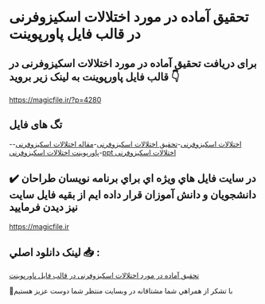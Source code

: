 # تحقیق آماده در مورد اختلالات اسکیزوفرنی در قالب فایل پاورپوینت

## برای دریافت تحقیق آماده در مورد اختلالات اسکیزوفرنی در قالب فایل پاورپوینت به لینک زیر بروید 👇

https://magicfile.ir/?p=4280

## تگ های فایل

-[اختلالات اسکیزوفرنی](https://magicfile.ir/product/%d8%aa%d8%ad%d9%82%db%8c%d9%82-%d8%a2%d9%85%d8%a7%d8%af%d9%87-%d8%a7%d8%ae%d8%aa%d9%84%d8%a7%d9%84%d8%a7%d8%aa-%d8%a7%d8%b3%da%a9%db%8c%d8%b2%d9%88%d9%81%d8%b1%d9%86%db%8c-%d9%be%d8%a7%d9%88%d8%b1%d9%be%d9%88%db%8c%d9%86%d8%aa/)-[تحقیق اختلالات اسکیزوفرنی](https://magicfile.ir/product/%d8%aa%d8%ad%d9%82%db%8c%d9%82-%d8%a2%d9%85%d8%a7%d8%af%d9%87-%d8%a7%d8%ae%d8%aa%d9%84%d8%a7%d9%84%d8%a7%d8%aa-%d8%a7%d8%b3%da%a9%db%8c%d8%b2%d9%88%d9%81%d8%b1%d9%86%db%8c-%d9%be%d8%a7%d9%88%d8%b1%d9%be%d9%88%db%8c%d9%86%d8%aa/)-[مقاله اختلالات اسکیزوفرنی](https://magicfile.ir/product/%d8%aa%d8%ad%d9%82%db%8c%d9%82-%d8%a2%d9%85%d8%a7%d8%af%d9%87-%d8%a7%d8%ae%d8%aa%d9%84%d8%a7%d9%84%d8%a7%d8%aa-%d8%a7%d8%b3%da%a9%db%8c%d8%b2%d9%88%d9%81%d8%b1%d9%86%db%8c-%d9%be%d8%a7%d9%88%d8%b1%d9%be%d9%88%db%8c%d9%86%d8%aa/)-[پاورپوینت اختلالات اسکیزوفرنی](https://magicfile.ir/product/%d8%aa%d8%ad%d9%82%db%8c%d9%82-%d8%a2%d9%85%d8%a7%d8%af%d9%87-%d8%a7%d8%ae%d8%aa%d9%84%d8%a7%d9%84%d8%a7%d8%aa-%d8%a7%d8%b3%da%a9%db%8c%d8%b2%d9%88%d9%81%d8%b1%d9%86%db%8c-%d9%be%d8%a7%d9%88%d8%b1%d9%be%d9%88%db%8c%d9%86%d8%aa/)-[ppt اختلالات اسکیزوفرنی](https://magicfile.ir/product/%d8%aa%d8%ad%d9%82%db%8c%d9%82-%d8%a2%d9%85%d8%a7%d8%af%d9%87-%d8%a7%d8%ae%d8%aa%d9%84%d8%a7%d9%84%d8%a7%d8%aa-%d8%a7%d8%b3%da%a9%db%8c%d8%b2%d9%88%d9%81%d8%b1%d9%86%db%8c-%d9%be%d8%a7%d9%88%d8%b1%d9%be%d9%88%db%8c%d9%86%d8%aa/)

## ✔️ در سايت فايل هاي ويژه اي براي برنامه نويسان طراحان دانشجويان و دانش آموزان قرار داده ايم از بقيه فايل سايت نيز ديدن فرماييد

https://magicfile.ir


## لينک دانلود اصلي 📥 :

[تحقیق آماده در مورد اختلالات اسکیزوفرنی در قالب فایل پاورپوینت](https://magicfile.ir/product/%d8%aa%d8%ad%d9%82%db%8c%d9%82-%d8%a2%d9%85%d8%a7%d8%af%d9%87-%d8%a7%d8%ae%d8%aa%d9%84%d8%a7%d9%84%d8%a7%d8%aa-%d8%a7%d8%b3%da%a9%db%8c%d8%b2%d9%88%d9%81%d8%b1%d9%86%db%8c-%d9%be%d8%a7%d9%88%d8%b1%d9%be%d9%88%db%8c%d9%86%d8%aa/) 


🙏با تشکر از همراهي شما مشتاقانه در وبسایت منتظر شما دوست عزیز هستیم

